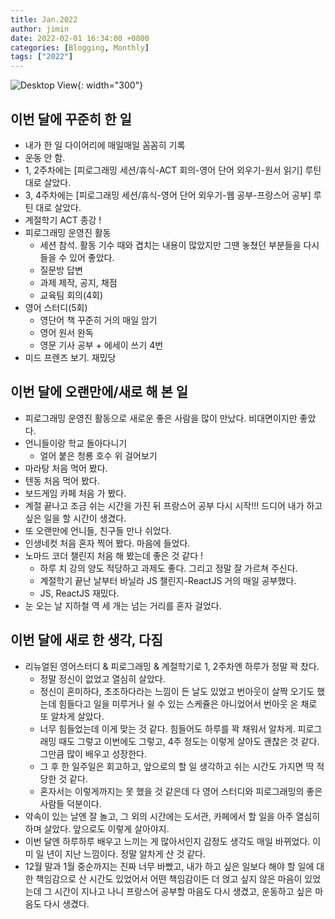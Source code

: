 ```yaml
---
title: Jan.2022
author: jimin
date: 2022-02-01 16:34:00 +0800 
categories: [Blogging, Monthly]
tags: ["2022"]
---
```


![Desktop View](https://img1.daumcdn.net/thumb/R1280x0/?scode=mtistory2&fname=https%3A%2F%2Fblog.kakaocdn.net%2Fdn%2FbYAYXA%2FbtrsaSIdB1A%2FGTF6Y6puVPlkbKkI51992k%2Fimg.jpg){: width="300"}

## 이번 달에 꾸준히 한 일

- 내가 한 일 다이어리에 매일매일 꼼꼼히 기록
- ~~운동~~ 안 함.
- 1, 2주차에는 [피로그래밍 세션/휴식-ACT 회의-영어 단어 외우기-원서 읽기] 루틴 대로 살았다.
- 3, 4주차에는 [피로그래밍 세션/휴식-영어 단어 외우기-웹 공부-프랑스어 공부] 루틴 대로 살았다.
- 계절학기 ACT 종강 !
- 피로그래밍 운영진 활동
    - 세션 참석. 활동 기수 때와 겹치는 내용이 많았지만 그땐 놓쳤던 부분들을 다시 들을 수 있어 좋았다.
    - 질문방 답변
    - 과제 제작, 공지, 채점
    - 교육팀 회의(4회)
- 영어 스터디(5회)
    - 영단어 책 꾸준히 거의 매일 암기
    - 영어 원서 완독
    - 영문 기사 공부 + 에세이 쓰기 4번
- 미드 프렌즈 보기. 재밌당


## 이번 달에 오랜만에/새로 해 본 일

- 피로그래밍 운영진 활동으로 새로운 좋은 사람을 많이 만났다. 비대면이지만 좋았다.
- 언니들이랑 학교 돌아다니기
    - 얼어 붙은 청룡 호수 위 걸어보기
- 마라탕 처음 먹어 봤다.
- 텐동 처음 먹어 봤다.
- 보드게임 카페 처음 가 봤다.
- 계절 끝나고 조금 쉬는 시간을 가진 뒤 프랑스어 공부 다시 시작!!! 드디어 내가 하고 싶은 일을 할 시간이 생겼다.
- 또 오랜만에 언니들, 친구들 만나 쉬었다.
- 인생네컷 처음 혼자 찍어 봤다. 마음에 들었다.
- 노마드 코더 챌린지 처음 해 봤는데 좋은 것 같다 ! 
    - 하루 치 강의 양도 적당하고 과제도 좋다. 그리고 정말 잘 가르쳐 주신다.
    - 계절학기 끝난 날부터 바닐라 JS 챌린지-ReactJS 거의 매일 공부했다.
    - JS, ReactJS 재밌다.
- 눈 오는 날 지하철 역 세 개는 넘는 거리를 혼자 걸었다. 

## 이번 달에 새로 한 생각, 다짐

- 리뉴얼된 영어스터디 & 피로그래밍 & 계절학기로 1, 2주차엔 하루가 정말 꽉 찼다. 
    - 정말 정신이 없었고 열심히 살았다. 
    - 정신이 혼미하다, 초조하다라는 느낌이 든 날도 있었고 번아웃이 살짝 오기도 했는데 힘들다고 일을 미루거나 쉴 수 있는 스케쥴은 아니었어서 번아웃 온 채로 또 알차게 살았다. 
    - 너무 힘들었는데 이게 맞는 것 같다. 힘들어도 하루를 꽉 채워서 알차게. 피로그래밍 때도 그렇고 이번에도 그렇고, 4주 정도는 이렇게 살아도 괜찮은 것 같다. 그만큼 많이 배우고 성장한다. 
    - 그 후 한 일주일은 회고하고, 앞으로의 할 일 생각하고 쉬는 시간도 가지면 딱 적당한 것 같다. 
    - 혼자서는 이렇게까지는 못 했을 것 같은데 다 영어 스터디와 피로그래밍의 좋은 사람들 덕분이다.
- 약속이 있는 날엔 잘 놀고, 그 외의 시간에는 도서관, 카페에서 할 일을 아주 열심히 하며 살았다. 앞으로도 이렇게 살아야지.
- 이번 달엔 하루하루 배우고 느끼는 게 많아서인지 감정도 생각도 매일 바뀌었다. 이미 일 년이 지난 느낌이다. 정말 알차게 산 것 같다.
- 12월 말과 1월 중순까지는 진짜 너무 바빴고, 내가 하고 싶은 일보다 해야 할 일에 대한 책임감으로 산 시간도 있었어서 어떤 책임감이든 더 얹고 싶지 않은 마음이 있었는데 그 시간이 지나고 나니 프랑스어 공부할 마음도 다시 생겼고, 운동하고 싶은 마음도 다시 생겼다.
